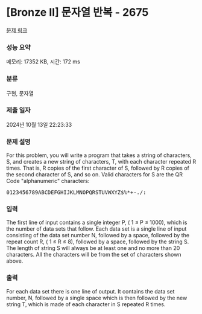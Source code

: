 # [Bronze II] 문자열 반복 - 2675 

[문제 링크](https://www.acmicpc.net/problem/2675) 

### 성능 요약

메모리: 17352 KB, 시간: 172 ms

### 분류

구현, 문자열

### 제출 일자

2024년 10월 13일 22:23:33

### 문제 설명

<p>For this problem, you will write a program that takes a string of characters, S, and creates a new string of characters, T, with each character repeated R times. That is, R copies of the first character of S, followed by R copies of the second character of S, and so on. Valid characters for S are the QR Code "alphanumeric" characters:</p>

<pre>0123456789ABCDEFGHIJKLMNOPQRSTUVWXYZ$%*+-./:</pre>

### 입력 

 <p>The first line of input contains a single integer P, ( 1 ≤ P ≤ 1000), which is the number of data sets that follow. Each data set is a single line of input consisting of the data set number N, followed by a space, followed by the repeat count R, ( 1 ≤ R ≤ 8), followed by a space, followed by the string S. The length of string S will always be at least one and no more than 20 characters. All the characters will be from the set of characters shown above.</p>

### 출력 

 <p>For each data set there is one line of output. It contains the data set number, N, followed by a single space which is then followed by the new string T, which is made of each character in S repeated R times.</p>

